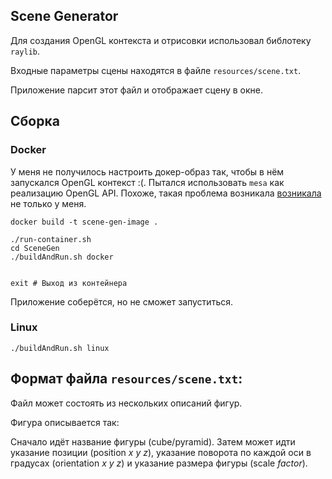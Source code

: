 ## Scene Generator
Для создания OpenGL контекста и отрисовки использовал библотеку `raylib`. 

Входные параметры сцены находятся в файле `resources/scene.txt`.

Приложение парсит этот файл и отображает сцену в окне.

## Сборка

### Docker
У меня не получилось настроить докер-образ так, чтобы в нём запускался OpenGL контекст :(.
Пытался использовать `mesa` как реализацию OpenGL API.
Похоже, такая проблема возникала [возникала](https://github.com/tashrifbillah/glxgears-containers#build-container) не только у меня.

```shell
docker build -t scene-gen-image .

./run-container.sh
cd SceneGen
./buildAndRun.sh docker


exit # Выход из контейнера
```

Приложение соберётся, но не сможет запуститься.

### Linux
```shell
./buildAndRun.sh linux
```


## Формат файла `resources/scene.txt`:

Файл может состоять из нескольких описаний фигур.

Фигура описывается так:

Сначало идёт название фигуры (cube/pyramid).
Затем может идти указание позиции (position *x* *y* *z*),
указание поворота по каждой оси в градусах (orientation *x* *y* *z*)
и указание размера фигуры (scale *factor*).
